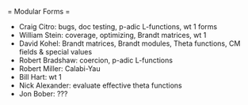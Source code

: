 = Modular Forms =

* Craig Citro: bugs, doc testing, p-adic L-functions, wt 1 forms
* William Stein: coverage, optimizing, Brandt matrices, wt 1
* David Kohel: Brandt matrices, Brandt modules, Theta functions, CM fields & special values
* Robert Bradshaw: coercion, p-adic L-functions
* Robert Miller: Calabi-Yau
* Bill Hart: wt 1
* Nick Alexander: evaluate effective theta functions
* Jon Bober: ???
